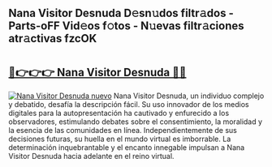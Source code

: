 ## Nana Visitor Desnuda D𝚎sn𝚞dos filtr𝚊dos - Parts-oFF Vid𝚎os f𝚘tos - N𝚞evas filtr𝚊ciones atr𝚊ctivas fzcOK

# <h2><a href="http://mbb5sx.tromn.icu/?c=Nana+Visitor+Desnuda">🔗👉👉👉 Nana Visitor Desnuda 🔗🔗</a></h2>

[![Nana Visitor Desnuda nuevo](https://i.imgur.com/pEAQMta.gif)](http://mbb5sx.tromn.icu/?c=Nana+Visitor+Desnuda)
Nana Visitor Desnuda, un individuo complejo y debatido, desafía la descripción fácil. Su uso innovador de los medios digitales para la autopresentación ha cautivado y enfurecido a los observadores, estimulando debates sobre el consentimiento, la moralidad y la esencia de las comunidades en línea. Independientemente de sus decisiones futuras, su huella en el mundo virtual es imborrable. La determinación inquebrantable y el encanto innegable impulsan a Nana Visitor Desnuda hacia adelante en el reino virtual.
